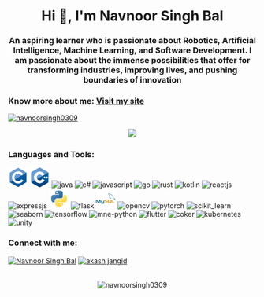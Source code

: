 <h1 align="center">Hi 👋, I'm Navnoor Singh Bal</h1>

<h3 align="center">An aspiring learner who is passionate about Robotics, Artificial Intelligence, Machine Learning, and Software Development. I am passionate about the immense possibilities that offer for transforming industries, improving lives, and pushing boundaries of innovation </h3>
<h3>Know more about me: <a href="https://navnoor-singh-bal.vercel.app" target="_blank">Visit my site</a></h3>

<p align="left"> <a href="https://github.com/ryo-ma/github-profile-trophy"><img src="https://github-profile-trophy.vercel.app/?username=navnoorsingh0309" alt="navnoorsingh0309" /></a> </p>

<p align="center">
    <img height=150 src="https://github-readme-stats.vercel.app/api?username=navnoorsingh0309&count_private=true&include_all_commits=true&theme=radical&show_icons=true" />
</p>

<h3 align="left">Languages and Tools:</h3>
<p align="left"> 
  <img src="https://raw.githubusercontent.com/devicons/devicon/master/icons/c/c-original.svg" alt="c" width="40" height="40"/>
  <img src="https://raw.githubusercontent.com/devicons/devicon/master/icons/cplusplus/cplusplus-original.svg" alt="cplusplus" width="40" height="40"/>
  <img src="https://static.javatpoint.com/core/images/java-logo1.png" alt="java" width="60" height="40"/>
  <img src="https://cdn.worldvectorlogo.com/logos/c--4.svg" alt="c#" width="40" height="40"/>
  <img src="https://upload.wikimedia.org/wikipedia/commons/6/6a/JavaScript-logo.png" alt="javascript" width="40" height="40"/>
  <img src="https://upload.wikimedia.org/wikipedia/commons/0/05/Go_Logo_Blue.svg" alt="go" width="40" height="40"/>
  <img src="https://upload.wikimedia.org/wikipedia/commons/d/d5/Rust_programming_language_black_logo.svg" alt="rust" width="40" height="40"/>
  <img src="https://upload.wikimedia.org/wikipedia/commons/7/74/Kotlin_Icon.png" alt="kotlin" width="40" height="40"/>  
  <img src="https://upload.wikimedia.org/wikipedia/commons/a/a7/React-icon.svg" alt="reactjs" width="40" height="40"/>
  <img src="https://upload.wikimedia.org/wikipedia/commons/6/64/Expressjs.png" alt="expressjs" width="120" height="40"/>  
  <img src="https://raw.githubusercontent.com/devicons/devicon/master/icons/python/python-original.svg" alt="python" width="40" height="40"/>
  <img src="https://www.vectorlogo.zone/logos/pocoo_flask/pocoo_flask-icon.svg" alt="flask" width="40" height="40"/>
  <img src="https://raw.githubusercontent.com/devicons/devicon/master/icons/mysql/mysql-original-wordmark.svg" alt="mysql" width="40" height="40"/>
  <img src="https://www.vectorlogo.zone/logos/opencv/opencv-icon.svg" alt="opencv" width="40" height="40"/>  
  <img src="https://www.vectorlogo.zone/logos/pytorch/pytorch-icon.svg" alt="pytorch" width="40" height="40"/> 
  <img src="https://upload.wikimedia.org/wikipedia/commons/0/05/Scikit_learn_logo_small.svg" alt="scikit_learn" width="40" height="40"/> 
  <img src="https://seaborn.pydata.org/_images/logo-mark-lightbg.svg" alt="seaborn" width="40" height="40"/>
  <img src="https://www.vectorlogo.zone/logos/tensorflow/tensorflow-icon.svg" alt="tensorflow" width="40" height="40"/>
  <img src="https://mne.tools/stable/_images/mne_logo.svg" alt="mne-python" width="40" height="40"/>
  <img src="https://upload.wikimedia.org/wikipedia/commons/4/44/Google-flutter-logo.svg" alt="flutter" width="80" height="40"/>  
  <img src="https://upload.wikimedia.org/wikipedia/commons/4/4e/Docker_%28container_engine%29_logo.svg" alt="coker" width="140" height="40"/>  
  <img src="https://upload.wikimedia.org/wikipedia/commons/3/39/Kubernetes_logo_without_workmark.svg" alt="kubernetes" width="40" height="40"/>
  <img src="https://upload.wikimedia.org/wikipedia/commons/1/19/Unity_Technologies_logo.svg" alt="unity" width="90" height="40"/>  
</p>
<h3 align="left">Connect with me:</h3>
<a href="mailto:nbbal2003@gmail.com" target="blank"><img align="center" src="https://www.svgrepo.com/show/14478/email.svg" alt="Navnoor Singh Bal" height="30" width="40" /></a>
<a href="https://www.linkedin.com/in/navnoor-singh-bal-4a7611256/" target="blank"><img align="center" src="https://raw.githubusercontent.com/rahuldkjain/github-profile-readme-generator/master/src/images/icons/Social/linked-in-alt.svg" alt="akash jangid" height="30" width="40" /></a>
<br>
<br>

<p align="center"><img align="center" src="https://github-readme-streak-stats.herokuapp.com/?user=navnoorsingh0309&" alt="navnoorsingh0309" /></p>
